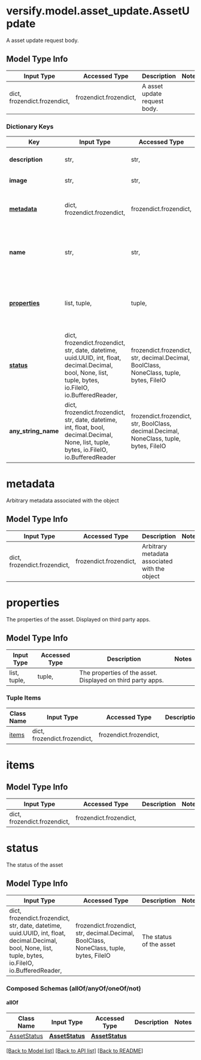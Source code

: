 # versify.model.asset_update.AssetUpdate

A asset update request body.

## Model Type Info
Input Type | Accessed Type | Description | Notes
------------ | ------------- | ------------- | -------------
dict, frozendict.frozendict,  | frozendict.frozendict,  | A asset update request body. | 

### Dictionary Keys
Key | Input Type | Accessed Type | Description | Notes
------------ | ------------- | ------------- | ------------- | -------------
**description** | str,  | str,  | The description of the asset | [optional] 
**image** | str,  | str,  | The image of the asset | [optional] 
**[metadata](#metadata)** | dict, frozendict.frozendict,  | frozendict.frozendict,  | Arbitrary metadata associated with the object | [optional] 
**name** | str,  | str,  | The name of the asset. Displayed on third party apps. | [optional] 
**[properties](#properties)** | list, tuple,  | tuple,  | The properties of the asset. Displayed on third party apps. | [optional] 
**[status](#status)** | dict, frozendict.frozendict, str, date, datetime, uuid.UUID, int, float, decimal.Decimal, bool, None, list, tuple, bytes, io.FileIO, io.BufferedReader,  | frozendict.frozendict, str, decimal.Decimal, BoolClass, NoneClass, tuple, bytes, FileIO | The status of the asset | [optional] 
**any_string_name** | dict, frozendict.frozendict, str, date, datetime, int, float, bool, decimal.Decimal, None, list, tuple, bytes, io.FileIO, io.BufferedReader | frozendict.frozendict, str, BoolClass, decimal.Decimal, NoneClass, tuple, bytes, FileIO | any string name can be used but the value must be the correct type | [optional]

# metadata

Arbitrary metadata associated with the object

## Model Type Info
Input Type | Accessed Type | Description | Notes
------------ | ------------- | ------------- | -------------
dict, frozendict.frozendict,  | frozendict.frozendict,  | Arbitrary metadata associated with the object | 

# properties

The properties of the asset. Displayed on third party apps.

## Model Type Info
Input Type | Accessed Type | Description | Notes
------------ | ------------- | ------------- | -------------
list, tuple,  | tuple,  | The properties of the asset. Displayed on third party apps. | 

### Tuple Items
Class Name | Input Type | Accessed Type | Description | Notes
------------- | ------------- | ------------- | ------------- | -------------
[items](#items) | dict, frozendict.frozendict,  | frozendict.frozendict,  |  | 

# items

## Model Type Info
Input Type | Accessed Type | Description | Notes
------------ | ------------- | ------------- | -------------
dict, frozendict.frozendict,  | frozendict.frozendict,  |  | 

# status

The status of the asset

## Model Type Info
Input Type | Accessed Type | Description | Notes
------------ | ------------- | ------------- | -------------
dict, frozendict.frozendict, str, date, datetime, uuid.UUID, int, float, decimal.Decimal, bool, None, list, tuple, bytes, io.FileIO, io.BufferedReader,  | frozendict.frozendict, str, decimal.Decimal, BoolClass, NoneClass, tuple, bytes, FileIO | The status of the asset | 

### Composed Schemas (allOf/anyOf/oneOf/not)
#### allOf
Class Name | Input Type | Accessed Type | Description | Notes
------------- | ------------- | ------------- | ------------- | -------------
[AssetStatus](AssetStatus.md) | [**AssetStatus**](AssetStatus.md) | [**AssetStatus**](AssetStatus.md) |  | 

[[Back to Model list]](../../README.md#documentation-for-models) [[Back to API list]](../../README.md#documentation-for-api-endpoints) [[Back to README]](../../README.md)


